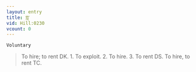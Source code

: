 ```yaml
---
layout: entry
title: གླ་
vid: Hill:0230
vcount: 0
---
```

`Voluntary` 
> To hire; to rent DK\.
 1\.
 To exploit\.
 2\.
 To hire\.
 3\.
 To rent DS\.
 To hire, to rent TC\.

